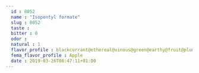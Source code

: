```yaml
---
  id : 8052
  name : "Isopentyl formate"
  slug : 8052
  taste : 
  bitter : 0
  odor : 
  natural : 1
  flavor_profile : blackcurrant@ethereal@vinous@green@earthy@fruit@plum@dry
  fema_flavor_profile : Apple
  date : 2019-03-26T08:47:11+01:00
---
```



